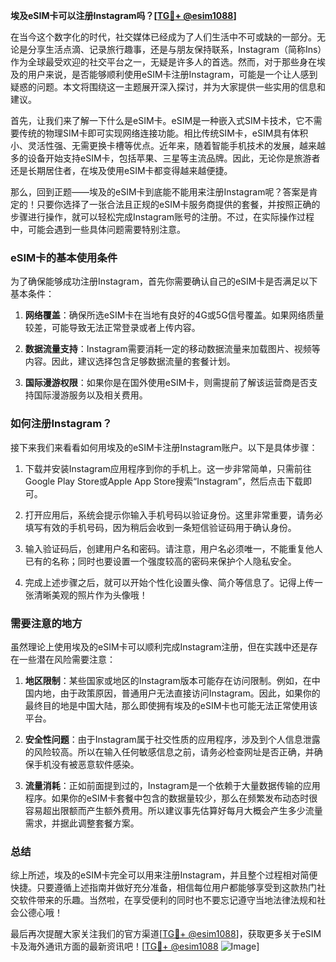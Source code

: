 **埃及eSIM卡可以注册Instagram吗？[[TG💪+ @esim1088](https://t.me/s/esim1088)]**

在当今这个数字化的时代，社交媒体已经成为了人们生活中不可或缺的一部分。无论是分享生活点滴、记录旅行趣事，还是与朋友保持联系，Instagram（简称Ins）作为全球最受欢迎的社交平台之一，无疑是许多人的首选。然而，对于那些身在埃及的用户来说，是否能够顺利使用eSIM卡注册Instagram，可能是一个让人感到疑惑的问题。本文将围绕这一主题展开深入探讨，并为大家提供一些实用的信息和建议。

首先，让我们来了解一下什么是eSIM卡。eSIM是一种嵌入式SIM卡技术，它不需要传统的物理SIM卡即可实现网络连接功能。相比传统SIM卡，eSIM具有体积小、灵活性强、无需更换卡槽等优点。近年来，随着智能手机技术的发展，越来越多的设备开始支持eSIM卡，包括苹果、三星等主流品牌。因此，无论你是旅游者还是长期居住者，在埃及使用eSIM卡都变得越来越便捷。

那么，回到正题——埃及的eSIM卡到底能不能用来注册Instagram呢？答案是肯定的！只要你选择了一张合法且正规的eSIM卡服务商提供的套餐，并按照正确的步骤进行操作，就可以轻松完成Instagram账号的注册。不过，在实际操作过程中，可能会遇到一些具体问题需要特别注意。

### eSIM卡的基本使用条件

为了确保能够成功注册Instagram，首先你需要确认自己的eSIM卡是否满足以下基本条件：

1. **网络覆盖**：确保所选eSIM卡在当地有良好的4G或5G信号覆盖。如果网络质量较差，可能导致无法正常登录或者上传内容。
   
2. **数据流量支持**：Instagram需要消耗一定的移动数据流量来加载图片、视频等内容。因此，建议选择包含足够数据流量的套餐计划。

3. **国际漫游权限**：如果你是在国外使用eSIM卡，则需提前了解该运营商是否支持国际漫游服务以及相关费用。

### 如何注册Instagram？

接下来我们来看看如何用埃及的eSIM卡注册Instagram账户。以下是具体步骤：

1. 下载并安装Instagram应用程序到你的手机上。这一步非常简单，只需前往Google Play Store或Apple App Store搜索“Instagram”，然后点击下载即可。

2. 打开应用后，系统会提示你输入手机号码以验证身份。这里非常重要，请务必填写有效的手机号码，因为稍后会收到一条短信验证码用于确认身份。

3. 输入验证码后，创建用户名和密码。请注意，用户名必须唯一，不能重复他人已有的名称；同时也要设置一个强度较高的密码来保护个人隐私安全。

4. 完成上述步骤之后，就可以开始个性化设置头像、简介等信息了。记得上传一张清晰美观的照片作为头像哦！

### 需要注意的地方

虽然理论上使用埃及的eSIM卡可以顺利完成Instagram注册，但在实践中还是存在一些潜在风险需要注意：

1. **地区限制**：某些国家或地区的Instagram版本可能存在访问限制。例如，在中国内地，由于政策原因，普通用户无法直接访问Instagram。因此，如果你的最终目的地是中国大陆，那么即使拥有埃及的eSIM卡也可能无法正常使用该平台。

2. **安全性问题**：由于Instagram属于社交性质的应用程序，涉及到个人信息泄露的风险较高。所以在输入任何敏感信息之前，请务必检查网址是否正确，并确保手机没有被恶意软件感染。

3. **流量消耗**：正如前面提到过的，Instagram是一个依赖于大量数据传输的应用程序。如果你的eSIM卡套餐中包含的数据量较少，那么在频繁发布动态时很容易超出限额而产生额外费用。所以建议事先估算好每月大概会产生多少流量需求，并据此调整套餐方案。

### 总结

综上所述，埃及的eSIM卡完全可以用来注册Instagram，并且整个过程相对简便快捷。只要遵循上述指南并做好充分准备，相信每位用户都能够享受到这款热门社交软件带来的乐趣。当然啦，在享受便利的同时也不要忘记遵守当地法律法规和社会公德心哦！

最后再次提醒大家关注我们的官方渠道[[TG💪+ @esim1088](https://t.me/s/esim1088)]，获取更多关于eSIM卡及海外通讯方面的最新资讯吧！[[TG💪+ @esim1088](https://t.me/s/esim1088) ![Image](https://i.postimg.cc/4NQfJmqS/Snipaste-2025-05-13-00-14-12.png)]